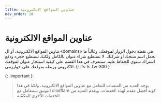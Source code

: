 ```yaml
---
title: عناوين المواقع الالكترونية
nav_order: 10
---
```


# عناوين المواقع الالكترونية
عناوين المواقع الالكترونية، أو ال«domains» هي نقطة دخول الزوار لموقعك، وغالباً ما تحمل
اسم منتجك أو شركتك. لا تستطيع شراء عنوان بالكامل ولكنك تستطيع حجزه ودفع اشتراك سنوي للحفاظ عليه. سنتعرف في هذا القسم على كيفية استئجار عنوان لموقعك الاكتروني وربطه بموقعك على خوارزمي.
{: .fs-5 .fw-300 }

{: .important }
> يوجد العديد من المنصات للتعامل مع عناوين المواقع الالكترونية، ولكنا في هذا التوثيق سنتعامل مع clodflare كونه أفضل مقدم لهذه الخدمات، ويقدم العديد من الخدمات الأخرى المكمّلة
